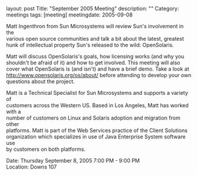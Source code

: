 layout: post
Title: "September 2005 Meeting"
description: ""
Category: meetings
tags: [meeting]
meetingdate: 2005-09-08

Matt Ingenthron from Sun Microsystems will review Sun's involvement in the     
various open source communities and talk a bit about the latest, greatest hunk 
of intellectual property Sun's released to the wild: OpenSolaris.              
                                                                             
Matt will discuss OpenSolaris's goals, how licensing works (and why you        
shouldn't be afraid of it) and how to get involved. This meeting will also     
cover what OpenSolaris is (and isn't) and have a brief demo. Take a look at    
http://www.opensolaris.org/os/about/ before attending to develop your own      
questions about the project.                                                   
                                                                             
Matt is a Technical Specialist for Sun Microsystems and supports a variety of  
customers across the Western US. Based in Los Angeles, Matt has worked with a  
number of customers on Linux and Solaris adoption and migration from other     
platforms. Matt is part of the Web Services practice of the Client Solutions   
organization which specializes in use of Java Enterprise System software use   
by customers on both platforms.                                                
                                                                             
Date: Thursday September 8, 2005 7:00 PM - 9:00 PM                               
Location: Downs 107                                         
